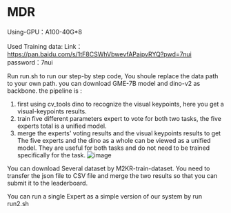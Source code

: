 # MDR

Using-GPU：A100-40G*8

Used Training data: Link：https://pan.baidu.com/s/1tF8CSWhVbwevfAPaipvRYQ?pwd=7nui  password：7nui 

Run run.sh to run our step-by step code, You shoule replace the data path to  your own path. 
you can download GME-7B model and dino-v2 as backbone.
the pipeline is :
1. first using cv_tools dino to recognize the visual keypoints, here you get a visual-keypoints results.
2. train five different parameters expert to vote for both two tasks, the five experts total is a unified model.
3. merge the experts' voting results and  the visual keypoints results to get
The five experts and the dino as a whole can be viewed as a unified model. They are useful for both tasks and do not need to be trained specifically for the task.
![image](https://github.com/user-attachments/assets/3ba34e31-bf8a-4a6d-a3fc-b22848a922f3)

You can download Several dataset by M2KR-train-dataset. You need to transfer the json file to CSV file and merge the two results so that you can submit it to the leaderboard. 

You can run a single Expert as a simple version of our system by run run2.sh

